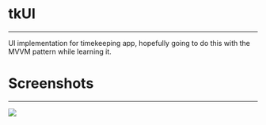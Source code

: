 # tkUI
------
UI implementation for timekeeping app, hopefully going to do this with the MVVM pattern while learning it.

# Screenshots
------
![](screenshots/currentMain.png)